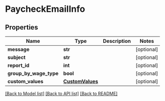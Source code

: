 # PaycheckEmailInfo

## Properties
Name | Type | Description | Notes
------------ | ------------- | ------------- | -------------
**message** | **str** |  | [optional] 
**subject** | **str** |  | [optional] 
**report_id** | **int** |  | [optional] 
**group_by_wage_type** | **bool** |  | [optional] 
**custom_values** | [**CustomValues**](CustomValues.md) |  | [optional] 

[[Back to Model list]](../README.md#documentation-for-models) [[Back to API list]](../README.md#documentation-for-api-endpoints) [[Back to README]](../README.md)

